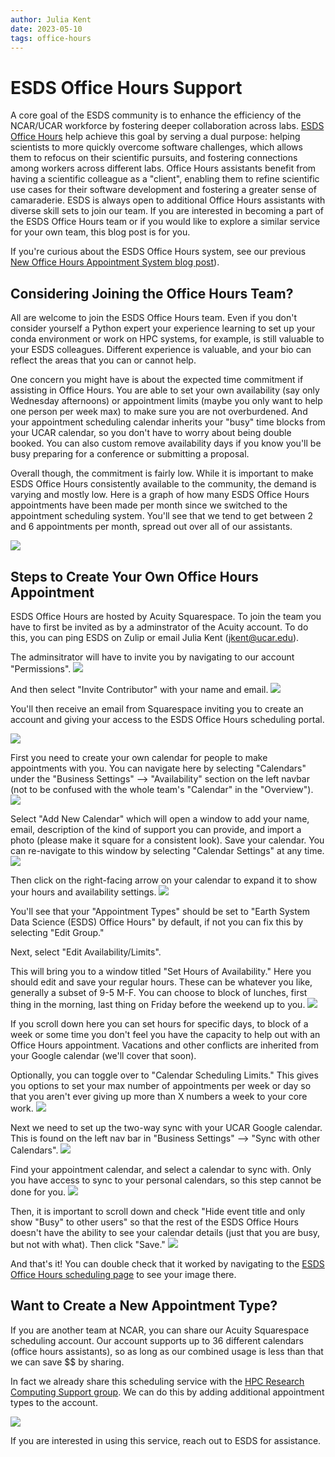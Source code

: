 ```yaml
---
author: Julia Kent
date: 2023-05-10
tags: office-hours
---
```


# ESDS Office Hours Support

A core goal of the ESDS community is to enhance the efficiency of the NCAR/UCAR workforce by fostering deeper collaboration across labs. [ESDS Office Hours](https://ncar.github.io/esds/office-hours/) help achieve this goal by serving a dual purpose: helping scientists to more quickly overcome software challenges, which allows them to refocus on their scientific pursuits, and fostering connections among workers across different labs. Office Hours assistants benefit from having a scientific colleague as a "client", enabling them to refine scientific use cases for their software development and fostering a greater sense of camaraderie. ESDS is always open to additional Office Hours assistants with diverse skill sets to join our team. If you are interested in becoming a part of the ESDS Office Hours team or if you would like to explore a similar service for your own team, this blog post is for you.

If you're curious about the ESDS Office Hours system, see our previous [New Office Hours Appointment System blog post](office-hours-appointments)).
 
## Considering Joining the Office Hours Team?

All are welcome to join the ESDS Office Hours team. Even if you don't consider yourself a Python expert your experience learning to set up your conda environment or work on HPC systems, for example, is still valuable to your ESDS colleagues. Different experience is valuable, and your bio can reflect the areas that you can or cannot help.

One concern you might have is about the expected time commitment if assisting in Office Hours. You are able to set your own availability (say only Wednesday afternoons) or appointment limits (maybe you only want to help one person per week max) to make sure you are not overburdened. And your appointment scheduling calendar inherits your "busy" time blocks from your UCAR calendar, so you don't have to worry about being double booked. You can also custom remove availability days if you know you'll be busy preparing for a conference or submitting a proposal.

Overall though, the commitment is fairly low. While it is important to make ESDS Office Hours consistently available to the community, the demand is varying and mostly low. Here is a graph of how many ESDS Office Hours appointments have been made per month since we switched to the appointment scheduling system. You'll see that we tend to get between 2 and 6 appointments per month, spread out over all of our assistants.

![](../images/office-hours-help/appointmentsummary.png)

## Steps to Create Your Own Office Hours Appointment

ESDS Office Hours are hosted by Acuity Squarespace. To join the team you have to first be invited as by a adminstrator of the Acuity account. To do this, you can ping ESDS on Zulip or email Julia Kent (jkent@ucar.edu).

The adminsitrator will have to invite you by navigating to our account "Permissions".
![](../images/office-hours-help/permissions.png)

And then select "Invite Contributor" with your name and email.
![](../images/office-hours-help/invitecontributor.png)

You'll then receive an email from Squarespace inviting you to create an account and giving your access to the ESDS Office Hours scheduling portal.

![](../images/office-hours-help/navbar.png)

First you need to create your own calendar for people to make appointments with you. You can navigate here by selecting "Calendars" under the "Business Settings" --> "Availability" section on the left navbar (not to be confused with the whole team's "Calendar" in the "Overview").
![](../images/office-hours-help/calendars.png)

Select "Add New Calendar" which will open a window to add your name, email, description of the kind of support you can provide, and import a photo (please make it square for a consistent look). Save your calendar. You can re-navigate to this window by selecting "Calendar Settings" at any time.
![](../images/office-hours-help/calendarsettings.png)

Then click on the right-facing arrow on your calendar to expand it to show your hours and availability settings.
![](../images/office-hours-help/setavailabilitylimits.png)

You'll see that your "Appointment Types" should be set to "Earth System Data Science (ESDS) Office Hours" by default, if not you can fix this by selecting "Edit Group."

Next, select "Edit Availability/Limits".

This will bring you to a window titled "Set Hours of Availability." Here you should edit and save your regular hours. These can be whatever you like, generally a subset of 9-5 M-F. You can choose to block of lunches, first thing in the morning, last thing on Friday before the weekend up to you.
![](../images/office-hours-help/sethours.png)

If you scroll down here you can set hours for specific days, to block of a week or some time you don't feel you have the capacity to help out with an Office Hours appointment. Vacations and other conflicts are inherited from your Google calendar (we'll cover that soon).

Optionally, you can toggle over to "Calendar Scheduling Limits." This gives you options to set your max number of appointments per week or day so that you aren't ever giving up more than X numbers a week to your core work.
![](../images/office-hours-help/limits.png)

Next we need to set up the two-way sync with your UCAR Google calendar. This is found on the left nav bar in "Business Settings" --> "Sync with other Calendars".
![](../images/office-hours-help/sync.png)

Find your appointment calendar, and select a calendar to sync with. Only you have access to sync to your personal calendars, so this step cannot be done for you.
![](../images/office-hours-help/selectcalendar.png)

Then, it is important to scroll down and check "Hide event title and only show "Busy" to other users" so that the rest of the ESDS Office Hours doesn't have the ability to see your calendar details (just that you are busy, but not with what). Then click "Save."
![](../images/office-hours-help/hidetitles.png)

And that's it! You can double check that it worked by navigating to the [ESDS Office Hours scheduling page](office-hours/) to see your image there.

## Want to Create a New Appointment Type?

If you are another team at NCAR, you can share our Acuity Squarespace scheduling account. Our account supports up to 36 different calendars (office hours assistants), so as long as our combined usage is less than that we can save $$ by sharing.

In fact we already share this scheduling service with the [HPC Research Computing Support group](https://arc.ucar.edu/knowledge_base/121077762). We can do this by adding additional appointment types to the account.

![](../images/office-hours-help/appointment_types.png)

If you are interested in using this service, reach out to ESDS for assistance.
